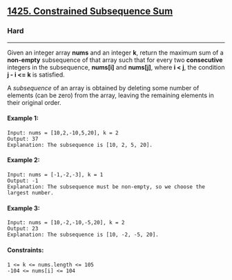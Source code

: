 [1425. Constrained Subsequence Sum](https://leetcode.com/problems/constrained-subsequence-sum/)
---------------------------------------------------------------------------------------------------------------------------------------------

### Hard
---------------------------------------------------------------------------------------------------------------------------------------------

Given an integer array **nums** and an integer **k**, return the maximum sum of a **non-empty** subsequence of that array such that for every two **consecutive** integers in the subsequence, **nums[i]** and **nums[j]**, where **i < j**, the condition **j - i <= k** is satisfied.

A _subsequence_ of an array is obtained by deleting some number of elements (can be zero) from the array, leaving the remaining elements in their original order.

#### Example 1:
```
Input: nums = [10,2,-10,5,20], k = 2
Output: 37
Explanation: The subsequence is [10, 2, 5, 20].
```
#### Example 2:
```
Input: nums = [-1,-2,-3], k = 1
Output: -1
Explanation: The subsequence must be non-empty, so we choose the largest number.
```
#### Example 3:
```
Input: nums = [10,-2,-10,-5,20], k = 2
Output: 23
Explanation: The subsequence is [10, -2, -5, 20].
``` 
#### Constraints:
```
1 <= k <= nums.length <= 105
-104 <= nums[i] <= 104
```
